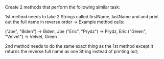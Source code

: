 Create 2 methods that perform the following similar task:

1st method needs to take 2 Strings called firstName, lastName and and print out
the full name in reverse order -> 
Example method calls:

("Joe", "Biden") -> Biden, Joe
("Eric", "Prydz") -> Prydz, Eric
("Green", "Velvet") -> Velvet, Green

2nd method needs to do the same exact thing as the 1st method except it returns the reverse full name as one String
instead of printing out;

